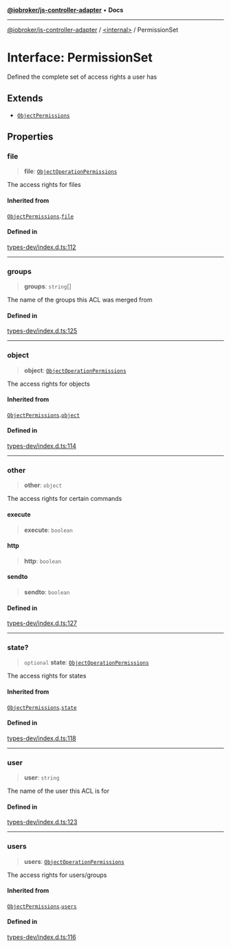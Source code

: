 [**@iobroker/js-controller-adapter**](../../README.md) • **Docs**

***

[@iobroker/js-controller-adapter](../../globals.md) / [\<internal\>](../README.md) / PermissionSet

# Interface: PermissionSet

Defined the complete set of access rights a user has

## Extends

- [`ObjectPermissions`](ObjectPermissions.md)

## Properties

### file

> **file**: [`ObjectOperationPermissions`](ObjectOperationPermissions.md)

The access rights for files

#### Inherited from

[`ObjectPermissions`](ObjectPermissions.md).[`file`](ObjectPermissions.md#file)

#### Defined in

[types-dev/index.d.ts:112](https://github.com/ioBroker/ioBroker.js-controller/blob/1e3f92f91943b544535e021f5e14acf9ed5c82e5/packages/types-dev/index.d.ts#L112)

***

### groups

> **groups**: `string`[]

The name of the groups this ACL was merged from

#### Defined in

[types-dev/index.d.ts:125](https://github.com/ioBroker/ioBroker.js-controller/blob/1e3f92f91943b544535e021f5e14acf9ed5c82e5/packages/types-dev/index.d.ts#L125)

***

### object

> **object**: [`ObjectOperationPermissions`](ObjectOperationPermissions.md)

The access rights for objects

#### Inherited from

[`ObjectPermissions`](ObjectPermissions.md).[`object`](ObjectPermissions.md#object)

#### Defined in

[types-dev/index.d.ts:114](https://github.com/ioBroker/ioBroker.js-controller/blob/1e3f92f91943b544535e021f5e14acf9ed5c82e5/packages/types-dev/index.d.ts#L114)

***

### other

> **other**: `object`

The access rights for certain commands

#### execute

> **execute**: `boolean`

#### http

> **http**: `boolean`

#### sendto

> **sendto**: `boolean`

#### Defined in

[types-dev/index.d.ts:127](https://github.com/ioBroker/ioBroker.js-controller/blob/1e3f92f91943b544535e021f5e14acf9ed5c82e5/packages/types-dev/index.d.ts#L127)

***

### state?

> `optional` **state**: [`ObjectOperationPermissions`](ObjectOperationPermissions.md)

The access rights for states

#### Inherited from

[`ObjectPermissions`](ObjectPermissions.md).[`state`](ObjectPermissions.md#state)

#### Defined in

[types-dev/index.d.ts:118](https://github.com/ioBroker/ioBroker.js-controller/blob/1e3f92f91943b544535e021f5e14acf9ed5c82e5/packages/types-dev/index.d.ts#L118)

***

### user

> **user**: `string`

The name of the user this ACL is for

#### Defined in

[types-dev/index.d.ts:123](https://github.com/ioBroker/ioBroker.js-controller/blob/1e3f92f91943b544535e021f5e14acf9ed5c82e5/packages/types-dev/index.d.ts#L123)

***

### users

> **users**: [`ObjectOperationPermissions`](ObjectOperationPermissions.md)

The access rights for users/groups

#### Inherited from

[`ObjectPermissions`](ObjectPermissions.md).[`users`](ObjectPermissions.md#users)

#### Defined in

[types-dev/index.d.ts:116](https://github.com/ioBroker/ioBroker.js-controller/blob/1e3f92f91943b544535e021f5e14acf9ed5c82e5/packages/types-dev/index.d.ts#L116)
